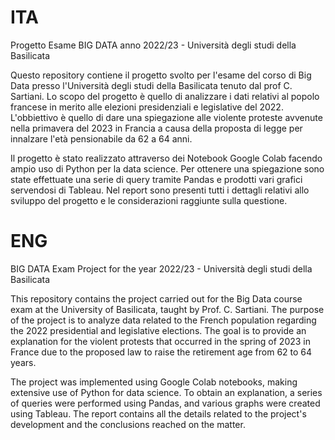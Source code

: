# ITA
Progetto Esame BIG DATA anno 2022/23 - Università degli studi della Basilicata

Questo repository contiene il progetto svolto per l'esame del corso di Big Data presso l'Università degli studi della Basilicata tenuto dal prof C. Sartiani.
Lo scopo del progetto è quello di analizzare i dati relativi al popolo francese in merito alle elezioni presidenziali e legislative del 2022. 
L'obbiettivo è quello di dare una spiegazione alle violente proteste avvenute nella primavera del 2023 in Francia a causa della proposta di legge per innalzare l'età pensionabile da 62 a 64 anni.

Il progetto è stato realizzato attraverso dei Notebook Google Colab facendo ampio uso di Python per la data science.
Per ottenere una spiegazione sono state effettuate una serie di query tramite Pandas e prodotti vari grafici servendosi di Tableau.
Nel report sono presenti tutti i dettagli relativi allo sviluppo del progetto e le considerazioni raggiunte sulla questione. 
# ENG
BIG DATA Exam Project for the year 2022/23 - Università degli studi della Basilicata

This repository contains the project carried out for the Big Data course exam at the University of Basilicata, taught by Prof. C. Sartiani. The purpose of the project is to analyze data related to the French population regarding the 2022 presidential and legislative elections. The goal is to provide an explanation for the violent protests that occurred in the spring of 2023 in France due to the proposed law to raise the retirement age from 62 to 64 years.

The project was implemented using Google Colab notebooks, making extensive use of Python for data science. To obtain an explanation, a series of queries were performed using Pandas, and various graphs were created using Tableau.
The report contains all the details related to the project's development and the conclusions reached on the matter.

